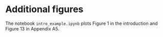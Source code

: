 # Additional figures

The notebook `intro_example.ipynb` plots Figure 1 in the introduction and Figure 13 in Appendix A5.